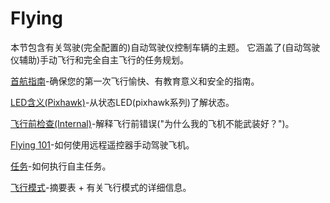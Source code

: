 # Flying

本节包含有关驾驶(完全配置的)自动驾驶仪控制车辆的主题。 它涵盖了(自动驾驶仪辅助)手动飞行和完全自主飞行的任务规划。

[首航指南](../flying/first_flight_guidelines.md)-确保您的第一次飞行愉快、有教育意义和安全的指南。

[LED含义(Pixhawk)](../flying/led_meanings.md)-从状态LED(pixhawk系列)了解状态。

[飞行前检查(Internal)](../flying/pre_flight_checks.md)-解释飞行前错误("为什么我的飞机不能武装好？")。

[Flying 101](../flying/basic_flying.md)-如何使用远程遥控器手动驾驶飞机。

[任务](../flying/missions.md)-如何执行自主任务。

[飞行模式](../flight_modes/README.md)-摘要表 + 有关飞行模式的详细信息。